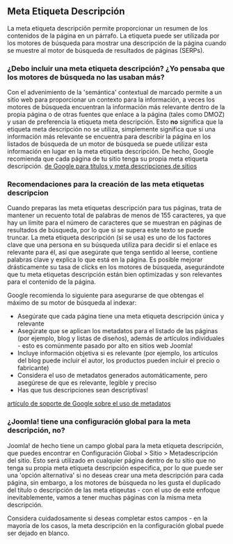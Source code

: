 <!-- Filename: Using_The_Meta_Description / Display title: El uso de la Meta Etiqueta Descripción (Description) -->

## Meta Etiqueta Descripción

La meta etiqueta descripción permite proporcionar un resumen de los
contenidos de la página en un párrafo. La etiqueta puede ser utilizada
por los motores de búsqueda para mostrar una descripción de la página
cuando se muestre al motor de búsqueda de resultados de páginas (SERPs).

### ¿Debo incluir una meta etiqueta descripción? ¿Yo pensaba que los motores de búsqueda no las usaban más?

Con el advenimiento de la 'semántica' contextual de marcado permite a un
sitio web para proporcionar un contexto para la información, a veces los
motores de búsqueda encuentran la información más relevante dentro de la
propia página o de otras fuentes que enlace a la página (tales como
DMOZ) y usan de preferencia la etiqueta meta descripción. Esto **no**
significa que la etiqueta meta descripción no se utiliza, simplemente
significa que si una información más relevante se encuentra para
describir la página en los listados de búsqueda de un motor de búsqueda
se puede utilizar esta información en lugar en la meta etiqueta
descripción. De hecho, Google recomienda que cada página de tu sitio
tenga su propia meta etiqueta descripción.
<a href="https://support.google.com/webmasters/answer/35624?hl=Ayuda"
class="external text" target="_blank"
rel="nofollow noreferrer noopener">de Google para títulos y meta
descripciones de sitios</a>

### Recomendaciones para la creación de las meta etiquetas descripcion

Cuando preparas las meta etiquetas descripción para tus páginas, trata
de mantener un recuento total de palabras de menos de 155 caracteres, ya
que hay un límite para el número de caracteres que se muestran en
páginas de resultados de búsqueda, por lo que si se supera este texto se
puede truncar. La meta etiqueta descripción (si se usa) es uno de los
factores clave que una persona en su búsqueda utiliza para decidir si el
enlace es relevante para él, así que asegúrate que tenga sentido al
leerse, contiene palabras clave y explica lo que está en la página. Es
posible mejorar drásticamente su tasa de clicks en los motores de
búsqueda, asegurándote que tu meta etiquetas descripción están bien
optimizadas y son relevantes para el contenido de la página.

Google recomienda lo siguiente para asegurarse de que obtengas el máximo
de su motor de búsqueda al indexar:

- Asegúrate que cada página tiene una meta etiqueta descripción única y
  relevante
- Asegúrate que se aplican los metadatos para el listado de las páginas
  (por ejemplo, blog y listas de diseños), además de artículos
  individuales - esto es comúnmente pasado por alto en sitios web
  Joomla!
- Incluye información objetiva si es relevante (por ejemplo, los
  artículos del blog puede incluir el autor, los productos pueden
  incluir el precio o fabricante)
- Considera el uso de metadatos generados automáticamente, pero
  asegúrese de que es relevante, legible y preciso
- Has que tus descripciones sean descriptivas!

<a
href="http://support.google.com/webmasters/bin/answer.py?hl=es&amp;answer=35624"
class="external text" target="_blank"
rel="nofollow noreferrer noopener">artículo de soporte de Google sobre
el uso de metadatos</a>

### ¿Joomla! tiene una configuración global para la meta descripción, no?

Joomla! de hecho tiene un campo global para la meta etiqueta
descripción, que puedes encontrar en Configuración Global \> Sitio \>
Metadescripción del sitio. Esto será utilizado en cualquier página
dentro de tu sitio que no tenga su propia meta etiqueta descripción
especifica, por lo que puede ser una 'opción alternativa' si no deseas
crear una meta descripción para cada página, sin embargo, a los motores
de búsqueda no les gusta el duplicado del título o descripción de las
meta etiqeutas - con el uso de este enfoque inevitablemente, vamos a
tener muchas páginas con la misma meta descripción.

Considera cuidadosamente si deseas completar estos campos - en la
mayoría de los casos, la meta descripción en la configuración global
puede ser dejado en blanco.
